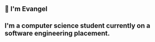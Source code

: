 ## 👋 I'm Evangel

<!--
**evangelopolot/evangelopolot** is a ✨ _special_ ✨ repository because its `README.md` (this file) appears on your GitHub profile.
I'm a computer s
Here are some ideas to get you started:

- 🔭 I’m currently working on ...
- 🌱 I’m currently learning ...
- 👯 I’m looking to collaborate on ...
- 🤔 I’m looking for help with ...
- 💬 Ask me about ...
- 📫 How to reach me: ...
- 😄 Pronouns: ...
- ⚡ Fun fact: ...
-->
I'm a computer science student currently on a software engineering placement.
--- 
